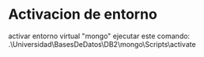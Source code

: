 # Activacion de entorno
activar entorno virtual "mongo" ejecutar este comando: .\Universidad\BasesDeDatos\DB2\mongo\Scripts\activate